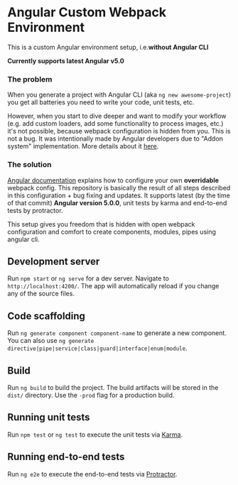 # Angular Custom Webpack Environment

This is a custom Angular environment setup, i.e.**without Angular CLI**

**Currently supports latest Angular v5.0**

### The problem

When you generate a project with Angular CLI (aka `ng new awesome-project`) you get all batteries you need to write your code, unit tests, etc.

However, when you start to dive deeper and want to modify your workflow (e.g. add custom loaders, add some functionality to process images, etc.) it's not possible, because webpack configuration is hidden from you. This is not a bug. It was intentionally made by Angular developers due to "Addon system" implementation. More details about it [here](https://github.com/angular/angular-cli/issues/1656#issuecomment-239366723).

### The solution

[Angular documentation](https://angular.io/guide/webpack) explains how to configure your own **overridable** webpack config. This repository is basically the result of all steps described in this configuration + bug fixing and updates. It supports latest (by the time of that commit) **Angular version 5.0.0**, unit tests by karma and end-to-end tests by protractor.

This setup gives you freedom that is hidden with open webpack configuration and comfort to create components, modules, pipes using angular cli. 


## Development server

Run `npm start` or `ng serve` for a dev server. Navigate to `http://localhost:4200/`. The app will automatically reload if you change any of the source files.

## Code scaffolding

Run `ng generate component component-name` to generate a new component. You can also use `ng generate directive|pipe|service|class|guard|interface|enum|module`.

## Build

Run `ng build` to build the project. The build artifacts will be stored in the `dist/` directory. Use the `-prod` flag for a production build.

## Running unit tests

Run `npm test` or `ng test` to execute the unit tests via [Karma](https://karma-runner.github.io).

## Running end-to-end tests

Run `ng e2e` to execute the end-to-end tests via [Protractor](http://www.protractortest.org/).

